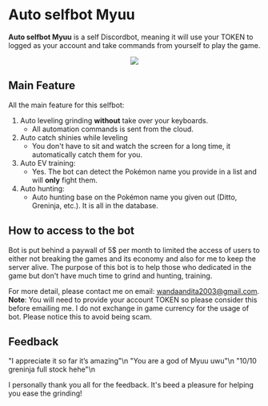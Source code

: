 # Auto selfbot Myuu

**Auto selfbot Myuu** is a self Discordbot, meaning it will use your TOKEN to logged as your account and take commands from yourself to play the game.

<p align="center">
<img src="https://media.giphy.com/media/aPJ4nQQcHuxUphpfqf/giphy.gif"/>
</p>


## Main Feature
All the main feature for this selfbot:
1. Auto leveling grinding **without** take over your keyboards. 
	- All automation commands is sent from the cloud.
2. Auto catch shinies while leveling
	- You don't have to sit and watch the screen for a long time, it automatically catch them for you.
3.  Auto EV training:
	- Yes. The bot can detect the Pokémon name you provide in a list and will **only** fight them.
4. Auto hunting:
	- Auto hunting base on the Pokémon name you given out (Ditto, Greninja, etc.). It is all in the database.

## How to access to the bot

Bot is put behind a paywall of 5$ per month to limited the access of users to either not breaking the games and its economy and also for me to keep the server alive. The purpose of this bot is to help those who dedicated in the game but don't have much time to grind and hunting, training.

For more detail, please contact me on email: wandaandita2003@gmail.com.
**Note**: 
You will need to provide your account TOKEN so please consider this before emailing me.
I do not exchange in game currency for the usage of bot. Please notice this to avoid being scam.

## Feedback
"I appreciate it so far it’s amazing"\n
"You are a god of Myuu uwu"\n
"10/10 greninja full stock hehe"\n

I personally thank you all for the feedback. It's beed a pleasure for helping you ease the grinding!
